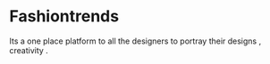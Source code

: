 # Fashiontrends
Its a one place platform to all the designers to portray their designs , creativity .
